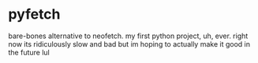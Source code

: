 # pyfetch
bare-bones alternative to neofetch.
my first python project, uh, ever. 
right now its ridiculously slow and bad but im hoping to actually make it good in the future lul
